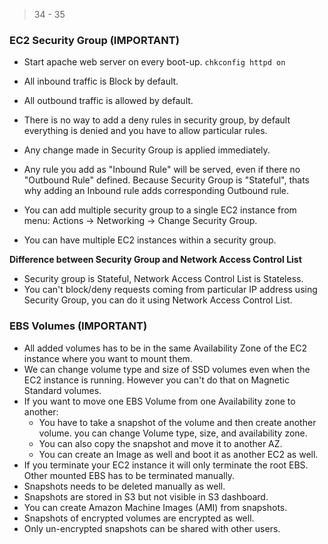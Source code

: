 > 34 - 35

### EC2 Security Group (IMPORTANT) ###
- Start apache web server on every boot-up.
    `chkconfig httpd on`

- All inbound traffic is Block by default.
- All outbound traffic is allowed by default.
- There is no way to add a deny rules in security group, by default everything is denied and you have to allow particular rules.
- Any change made in Security Group is applied immediately.
- Any rule you add as "Inbound Rule" will be served, even if there no "Outbound Rule" defined. Because Security Group is "Stateful", thats why adding an Inbound rule adds corresponding Outbound rule.
- You can add multiple security group to a single EC2 instance from menu: Actions -> Networking -> Change Security Group.
- You can have multiple EC2 instances within a security group.

**Difference between Security Group and Network Access Control List**
- Security group is Stateful, Network Access Control List is Stateless.
- You can't block/deny requests coming from particular IP address using Security Group, you can do it using Network Access Control List.


### EBS Volumes (IMPORTANT) ###
- All added volumes has to be in the same Availability Zone of the EC2 instance where you want to mount them.
- We can change volume type and size of SSD volumes even when the EC2 instance is running. However you can't do that on Magnetic Standard volumes.
- If you want to move one EBS Volume from one Availability zone to another:
    - You have to take a snapshot of the volume and then create another volume. you can change Volume type, size, and availability zone.
    - You can also copy the snapshot and move it to another AZ.
    - You can create an Image as well and boot it as another EC2 as well.
- If you terminate your EC2 instance it will only terminate the root EBS. Other mounted EBS has to be terminated manually.
- Snapshots needs to be deleted manually as well.
- Snapshots are stored in S3 but not visible in S3 dashboard.
- You can create Amazon Machine Images (AMI) from snapshots.
- Snapshots of encrypted volumes are encrypted as well.
- Only un-encrypted snapshots can be shared with other users.
